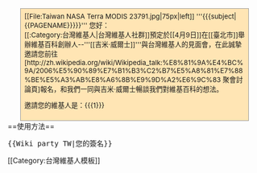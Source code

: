 <div class="boilerplate metadata" id="vfd" style="margin: 0 5%; padding: 7px 7px 7px 7px; background: #FFE5B4; border: 1px solid #999999; text-align: left; font-size:95%;">
[[File:Taiwan NASA Terra MODIS 23791.jpg|75px|left]]
'''{{{subject|{{PAGENAME}}}}}''' 您好： <br>
[[:Category:台灣維基人|台灣維基人社群]]預定於[[4月9日]]在[[臺北市]]舉辦維基百科創辦人--'''[[吉米·威爾士]]'''與台灣維基人的見面會，在此誠摯邀請您前往[http://zh.wikipedia.org/wiki/Wikipedia_talk:%E8%81%9A%E4%BC%9A/2006%E5%90%89%E7%B1%B3%C2%B7%E5%A8%81%E7%88%BE%E5%A3%AB%E8%A6%8B%E9%9D%A2%E6%9C%83 聚會討論頁]報名，和我們一同與吉米·威爾士暢談我們對維基百科的想法。

邀請您的維基人是：{{{1}}}
</div>
<noinclude>
==使用方法==
<pre>
{{Wiki party TW|您的簽名}}
</pre>
[[Category:台灣維基人模板]]
</noinclude>
